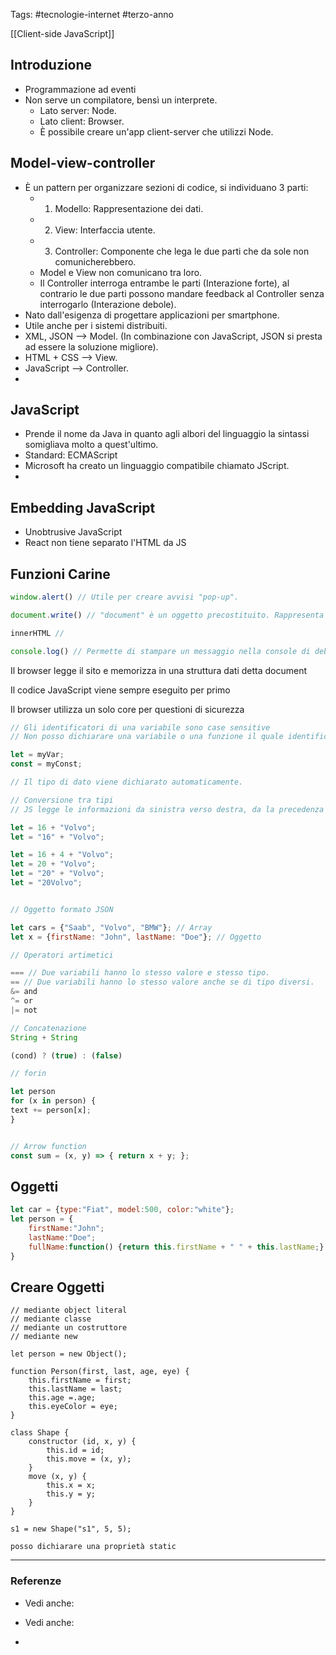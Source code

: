 Tags: #tecnologie-internet #terzo-anno

[[Client-side JavaScript]]

## Introduzione

- Programmazione ad eventi
- Non serve un compilatore, bensì un interprete.
	- Lato server: Node.
	- Lato client: Browser.
	- È possibile creare un'app client-server che utilizzi Node.

## Model-view-controller

- È un pattern per organizzare sezioni di codice, si individuano 3 parti:
	- 1. Modello: Rappresentazione dei dati.
	- 2. View: Interfaccia utente.
	- 3. Controller: Componente che lega le due parti che da sole non comunicherebbero.
	- Model e View non comunicano tra loro.
	- Il Controller interroga entrambe le parti (Interazione forte), al contrario le due parti possono mandare feedback al Controller senza interrogarlo (Interazione debole).
- Nato dall'esigenza di progettare applicazioni per smartphone.
- Utile anche per i sistemi distribuiti.
- XML, JSON --> Model. (In combinazione con JavaScript, JSON si presta ad essere la soluzione migliore). 
- HTML + CSS --> View.
- JavaScript --> Controller.
- 

## JavaScript

- Prende il nome da Java in quanto agli albori del linguaggio la sintassi somigliava molto a quest'ultimo.
- Standard: ECMAScript
- Microsoft ha creato un linguaggio compatibile chiamato JScript.
- 

## Embedding JavaScript

- Unobtrusive JavaScript
- React non tiene separato l'HTML da JS

## Funzioni Carine

```JavaScript
window.alert() // Utile per creare avvisi "pop-up".
```

```JavaScript
document.write() // "document" è un oggetto precostituito. Rappresenta il documento HTML. Questo comando sovrascrive tutto quello che ho scritto.
```

```JavaScript
innerHTML // 
```

```JavaScript
console.log() // Permette di stampare un messaggio nella console di debug integrata nel browser.
```

Il browser legge il sito e memorizza in una struttura dati detta document

Il codice JavaScript viene sempre eseguito per primo

Il browser utilizza un solo core per questioni di sicurezza

```JavaScript
// Gli identificatori di una variabile sono case sensitive
// Non posso dichiarare una variabile o una funzione il quale identificatore comincia con un numero

let = myVar; 
const = myConst;

// Il tipo di dato viene dichiarato automaticamente.

// Conversione tra tipi
// JS legge le informazioni da sinistra verso destra, da la precedenza al tipo di dato Stringa.

let = 16 + "Volvo";
let = "16" + "Volvo";

let = 16 + 4 + "Volvo";
let = 20 + "Volvo";
let = "20" + "Volvo";
let = "20Volvo";


// Oggetto formato JSON

let cars = {"Saab", "Volvo", "BMW"}; // Array
let x = {firstName: "John", lastName: "Doe"}; // Oggetto

// Operatori artimetici

=== // Due variabili hanno lo stesso valore e stesso tipo.
== // Due variabili hanno lo stesso valore anche se di tipo diversi.
&= and
^= or
|= not

// Concatenazione 
String + String

(cond) ? (true) : (false)

// forin

let person 
for (x in person) {
text += person[x];
}


// Arrow function
const sum = (x, y) => { return x + y; };


```

## Oggetti

``` JavaScript
let car = {type:"Fiat", model:500, color:"white"};
let person = {
	firstName:"John";
	lastName:"Doe";
	fullName:function() {return this.firstName + " " + this.lastName;}
}
```

## Creare Oggetti

```JS
// mediante object literal
// mediante classe
// mediante un costruttore
// mediante new

let person = new Object();

function Person(first, last, age, eye) {
	this.firstName = first;
	this.lastName = last;
	this.age =.age;
	this.eyeColor = eye; 
}

class Shape {
	constructor (id, x, y) {
		this.id = id;
		this.move = (x, y); 
	}
	move (x, y) {
		this.x = x;
		this.y = y;
	}
}

s1 = new Shape("s1", 5, 5);

posso dichiarare una proprietà static
```

---

### Referenze

- Vedi anche: 
- Vedi anche:

- 